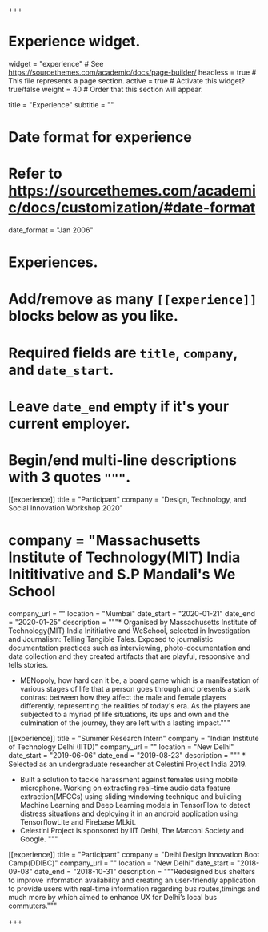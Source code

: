 +++
# Experience widget.
widget = "experience"  # See https://sourcethemes.com/academic/docs/page-builder/
headless = true  # This file represents a page section.
active = true  # Activate this widget? true/false
weight = 40  # Order that this section will appear.

title = "Experience"
subtitle = ""

# Date format for experience
#   Refer to https://sourcethemes.com/academic/docs/customization/#date-format
date_format = "Jan 2006"

# Experiences.
#   Add/remove as many `[[experience]]` blocks below as you like.
#   Required fields are `title`, `company`, and `date_start`.
#   Leave `date_end` empty if it's your current employer.
#   Begin/end multi-line descriptions with 3 quotes `"""`.

[[experience]]
  title = "Participant"
  company = "Design, Technology, and Social Innovation Workshop 2020"
#  company = "Massachusetts Institute of Technology(MIT) India Inititivative and S.P Mandali's We School
  company_url = ""
  location = "Mumbai"
  date_start = "2020-01-21"
  date_end = "2020-01-25"
  description = """* Organised by Massachusetts Institute of Technology(MIT) India Inititiative and WeSchool, selected in Investigation and Journalism: Telling Tangible Tales. Exposed to journalistic documentation practices such as interviewing, photo-documentation and data collection and they created artifacts that are playful, responsive and tells stories.
* MENopoly, how hard can it be, a board game which is a manifestation of various stages of life that a person goes through and presents a stark contrast between how they affect the male and female players differently, representing the realities of today's era. As the players are subjected to a myriad pf life situations, its ups and own and the culmination of the journey, they are left with a lasting impact."""

[[experience]]
  title = "Summer Research Intern"
  company = "Indian Institute of Technology Delhi (IITD)"
  company_url = ""
  location = "New Delhi"
  date_start = "2019-06-06"
  date_end = "2019-08-23"
  description = """ * Selected as an undergraduate researcher at Celestini Project India 2019.
* Built a solution to tackle harassment against females using mobile microphone. Working on extracting real-time audio data feature extraction(MFCCs) using sliding windowing technique and building Machine Learning and Deep Learning models in TensorFlow to detect distress situations and deploying it in an android application using TensorflowLite and Firebase MLkit.
* Celestini Project is sponsored by IIT Delhi, The Marconi Society and Google. """

[[experience]]
  title = "Participant"
  company = "Delhi Design Innovation Boot Camp(DDIBC)"
  company_url = ""
  location = "New Delhi"
  date_start = "2018-09-08"
  date_end = "2018-10-31"
  description = """Redesigned bus shelters to improve information availability and creating an user-friendly application to provide users with real-time information regarding bus routes,timings and much more by which aimed to enhance UX for Delhi’s local bus commuters."""

+++
